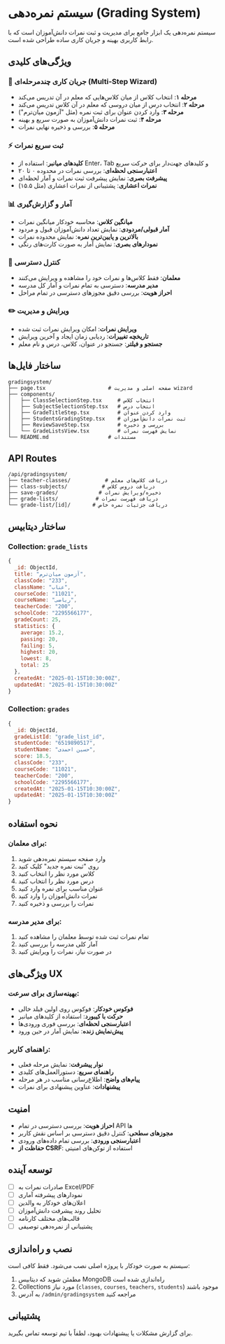 # سیستم نمره‌دهی (Grading System)

سیستم نمره‌دهی یک ابزار جامع برای مدیریت و ثبت نمرات دانش‌آموزان است که با رابط کاربری بهینه و جریان کاری ساده طراحی شده است.

## ویژگی‌های کلیدی

### 🎯 جریان کاری چندمرحله‌ای (Multi-Step Wizard)

- **مرحله ۱**: انتخاب کلاس از میان کلاس‌هایی که معلم در آن تدریس می‌کند
- **مرحله ۲**: انتخاب درس از میان دروسی که معلم در آن کلاس تدریس می‌کند
- **مرحله ۳**: وارد کردن عنوان برای ثبت نمره (مثل "آزمون میان‌ترم")
- **مرحله ۴**: ثبت نمرات دانش‌آموزان به صورت سریع و بهینه
- **مرحله ۵**: بررسی و ذخیره نهایی نمرات

### ⚡ ثبت سریع نمرات

- **کلیدهای میانبر**: استفاده از Enter، Tab و کلیدهای جهت‌دار برای حرکت سریع
- **اعتبارسنجی لحظه‌ای**: بررسی نمرات در محدوده ۰ تا ۲۰
- **پیشرفت بصری**: نمایش پیشرفت ثبت نمرات و آمار لحظه‌ای
- **نمرات اعشاری**: پشتیبانی از نمرات اعشاری (مثل ۱۵.۵)

### 📊 آمار و گزارش‌گیری

- **میانگین کلاس**: محاسبه خودکار میانگین نمرات
- **آمار قبولی/مردودی**: نمایش تعداد دانش‌آموزان قبول و مردود
- **بالاترین و پایین‌ترین نمره**: نمایش محدوده نمرات
- **نمودارهای بصری**: نمایش آمار به صورت کارت‌های رنگی

### 🔐 کنترل دسترسی

- **معلمان**: فقط کلاس‌ها و نمرات خود را مشاهده و ویرایش می‌کنند
- **مدیر مدرسه**: دسترسی به تمام نمرات و آمار کل مدرسه
- **احراز هویت**: بررسی دقیق مجوزهای دسترسی در تمام مراحل

### ✏️ ویرایش و مدیریت

- **ویرایش نمرات**: امکان ویرایش نمرات ثبت شده
- **تاریخچه تغییرات**: ردیابی زمان ایجاد و آخرین ویرایش
- **جستجو و فیلتر**: جستجو در عنوان، کلاس، درس و نام معلم

## ساختار فایل‌ها

```
gradingsystem/
├── page.tsx                    # صفحه اصلی و مدیریت wizard
├── components/
│   ├── ClassSelectionStep.tsx     # انتخاب کلاس
│   ├── SubjectSelectionStep.tsx   # انتخاب درس
│   ├── GradeTitleStep.tsx         # وارد کردن عنوان
│   ├── StudentsGradingStep.tsx    # ثبت نمرات دانش‌آموزان
│   ├── ReviewSaveStep.tsx         # بررسی و ذخیره
│   └── GradeListsView.tsx         # نمایش فهرست نمرات
└── README.md                   # مستندات
```

## API Routes

```
/api/gradingsystem/
├── teacher-classes/           # دریافت کلاس‌های معلم
├── class-subjects/           # دریافت دروس کلاس
├── save-grades/             # ذخیره/ویرایش نمرات
├── grade-lists/            # دریافت فهرست نمرات
└── grade-list/[id]/       # دریافت جزئیات نمره خاص
```

## ساختار دیتابیس

### Collection: `grade_lists`

```javascript
{
  _id: ObjectId,
  title: "آزمون میان‌ترم",
  classCode: "233",
  className: "عناب",
  courseCode: "11021",
  courseName: "ریاضی",
  teacherCode: "200",
  schoolCode: "2295566177",
  gradeCount: 25,
  statistics: {
    average: 15.2,
    passing: 20,
    failing: 5,
    highest: 20,
    lowest: 8,
    total: 25
  },
  createdAt: "2025-01-15T10:30:00Z",
  updatedAt: "2025-01-15T10:30:00Z"
}
```

### Collection: `grades`

```javascript
{
  _id: ObjectId,
  gradeListId: "grade_list_id",
  studentCode: "6519890517",
  studentName: "حسین احمدی",
  score: 18.5,
  classCode: "233",
  courseCode: "11021",
  teacherCode: "200",
  schoolCode: "2295566177",
  createdAt: "2025-01-15T10:30:00Z",
  updatedAt: "2025-01-15T10:30:00Z"
}
```

## نحوه استفاده

### برای معلمان:

1. وارد صفحه سیستم نمره‌دهی شوید
2. روی "ثبت نمره جدید" کلیک کنید
3. کلاس مورد نظر را انتخاب کنید
4. درس مورد نظر را انتخاب کنید
5. عنوان مناسب برای نمره وارد کنید
6. نمرات دانش‌آموزان را وارد کنید
7. نمرات را بررسی و ذخیره کنید

### برای مدیر مدرسه:

1. تمام نمرات ثبت شده توسط معلمان را مشاهده کنید
2. آمار کلی مدرسه را بررسی کنید
3. در صورت نیاز، نمرات را ویرایش کنید

## ویژگی‌های UX

### بهینه‌سازی برای سرعت:

- **فوکوس خودکار**: فوکوس روی اولین فیلد خالی
- **حرکت با کیبورد**: استفاده از کلیدهای میانبر
- **اعتبارسنجی لحظه‌ای**: بررسی فوری ورودی‌ها
- **پیش‌نمایش زنده**: نمایش آمار در حین ورود

### راهنمای کاربر:

- **نوار پیشرفت**: نمایش مرحله فعلی
- **راهنمای سریع**: دستورالعمل‌های کلیدی
- **پیام‌های واضح**: اطلاع‌رسانی مناسب در هر مرحله
- **پیشنهادات**: عناوین پیشنهادی برای نمرات

## امنیت

- **احراز هویت**: بررسی دسترسی در تمام API ها
- **مجوزهای سطحی**: کنترل دقیق دسترسی بر اساس نقش کاربر
- **اعتبارسنجی ورودی**: بررسی تمام داده‌های ورودی
- **حفاظت از CSRF**: استفاده از توکن‌های امنیتی

## توسعه آینده

- [ ] صادرات نمرات به Excel/PDF
- [ ] نمودارهای پیشرفته آماری
- [ ] اعلان‌های خودکار به والدین
- [ ] تحلیل روند پیشرفت دانش‌آموزان
- [ ] قالب‌های مختلف کارنامه
- [ ] پشتیبانی از نمره‌دهی توصیفی

## نصب و راه‌اندازی

سیستم به صورت خودکار با پروژه اصلی نصب می‌شود. فقط کافی است:

1. مطمئن شوید که دیتابیس MongoDB راه‌اندازی شده است
2. Collections مورد نیاز (`classes`, `courses`, `teachers`, `students`) موجود باشند
3. به آدرس `/admin/gradingsystem` مراجعه کنید

## پشتیبانی

برای گزارش مشکلات یا پیشنهادات بهبود، لطفاً با تیم توسعه تماس بگیرید.
